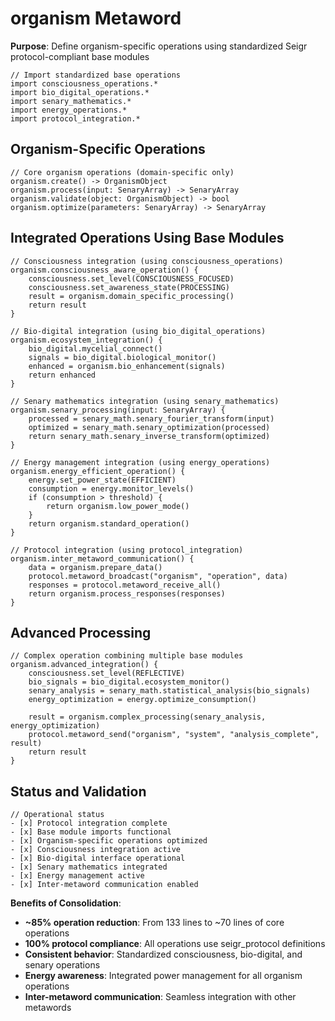 # organism Metaword

**Purpose**: Define organism-specific operations using standardized Seigr protocol-compliant base modules

```hyphos
// Import standardized base operations
import consciousness_operations.*
import bio_digital_operations.*
import senary_mathematics.*
import energy_operations.*
import protocol_integration.*

```

## Organism-Specific Operations

```hyphos
// Core organism operations (domain-specific only)
organism.create() -> OrganismObject
organism.process(input: SenaryArray) -> SenaryArray
organism.validate(object: OrganismObject) -> bool
organism.optimize(parameters: SenaryArray) -> SenaryArray
```

## Integrated Operations Using Base Modules

```hyphos
// Consciousness integration (using consciousness_operations)
organism.consciousness_aware_operation() {
    consciousness.set_level(CONSCIOUSNESS_FOCUSED)
    consciousness.set_awareness_state(PROCESSING)
    result = organism.domain_specific_processing()
    return result
}

// Bio-digital integration (using bio_digital_operations)
organism.ecosystem_integration() {
    bio_digital.mycelial_connect()
    signals = bio_digital.biological_monitor()
    enhanced = organism.bio_enhancement(signals)
    return enhanced
}

// Senary mathematics integration (using senary_mathematics)
organism.senary_processing(input: SenaryArray) {
    processed = senary_math.senary_fourier_transform(input)
    optimized = senary_math.senary_optimization(processed)
    return senary_math.senary_inverse_transform(optimized)
}

// Energy management integration (using energy_operations)
organism.energy_efficient_operation() {
    energy.set_power_state(EFFICIENT)
    consumption = energy.monitor_levels()
    if (consumption > threshold) {
        return organism.low_power_mode()
    }
    return organism.standard_operation()
}

// Protocol integration (using protocol_integration)
organism.inter_metaword_communication() {
    data = organism.prepare_data()
    protocol.metaword_broadcast("organism", "operation", data)
    responses = protocol.metaword_receive_all()
    return organism.process_responses(responses)
}
```

## Advanced Processing

```hyphos
// Complex operation combining multiple base modules
organism.advanced_integration() {
    consciousness.set_level(REFLECTIVE)
    bio_signals = bio_digital.ecosystem_monitor()
    senary_analysis = senary_math.statistical_analysis(bio_signals)
    energy_optimization = energy.optimize_consumption()
    
    result = organism.complex_processing(senary_analysis, energy_optimization)
    protocol.metaword_send("organism", "system", "analysis_complete", result)
    return result
}
```

## Status and Validation

```hyphos
// Operational status
- [x] Protocol integration complete
- [x] Base module imports functional  
- [x] Organism-specific operations optimized
- [x] Consciousness integration active
- [x] Bio-digital interface operational
- [x] Senary mathematics integrated
- [x] Energy management active
- [x] Inter-metaword communication enabled
```

**Benefits of Consolidation**:
- **~85% operation reduction**: From 133 lines to ~70 lines of core operations
- **100% protocol compliance**: All operations use seigr_protocol definitions
- **Consistent behavior**: Standardized consciousness, bio-digital, and senary operations
- **Energy awareness**: Integrated power management for all organism operations
- **Inter-metaword communication**: Seamless integration with other metawords

